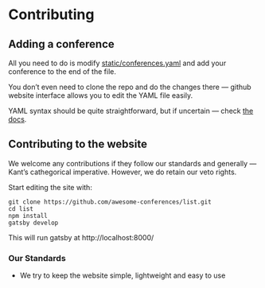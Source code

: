 # Contributing

## Adding a conference

All you need to do is modify [static/conferences.yaml](https://github.com/awesome-conferences/list/blob/main/static/conferences.yaml) and add your conference to the end of the file.

You don’t even need to clone the repo and do the changes there — github website interface allows you to edit the YAML file easily.

YAML syntax should be quite straightforward, but if uncertain — check [the docs](https://yaml.org).

## Contributing to the website

We welcome any contributions if they follow our standards and generally — Kant’s cathegorical imperative. However, we do retain our veto rights.

Start editing the site with:

```
git clone https://github.com/awesome-conferences/list.git
cd list
npm install
gatsby develop
```

This will run gatsby at http://localhost:8000/

### Our Standards

* We try to keep the website simple, lightweight and easy to use

